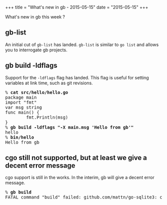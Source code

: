 +++
title = "What's new in gb - 2015-05-15"
date = "2015-05-15"
+++

What's new in gb this week ?

<!--more-->

## gb-list

An initial cut of `gb-list` has landed. `gb-list` is similar to `go list` and allows you to interrogate gb projects.

## gb build -ldflags

Support for the `-ldflags` flag has landed. This flag is useful for setting variables at link time, such as git revisions.
<pre>% <b>cat src/hello/hello.go</b>
package main
import "fmt"
var msg string
func main() {
        fmt.Println(msg)
}
% <b>gb build -ldflags "-X main.msg 'Hello from gb'"</b>
hello
% <b>bin/hello</b>
Hello from gb</pre>

## cgo still not supported, but at least we give a decent error message

cgo support is still in the works. In the interim, gb will give a decent error message.
<pre>% <b>gb build</b>
FATAL command "build" failed: github.com/mattn/go-sqlite3: cgo not supported, see https://github.com/constabulary/gb/issues/12</pre>
